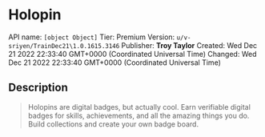 # Holopin
API name: `[object Object]`
Tier: Premium
Version: `u/v-sriyen/TrainDec21\1.0.1615.3146`
Publisher: **Troy Taylor**
Created: Wed Dec 21 2022 22:33:40 GMT+0000 (Coordinated Universal Time)
Changed: Wed Dec 21 2022 22:33:40 GMT+0000 (Coordinated Universal Time)

## Description
> Holopins are digital badges, but actually cool. Earn verifiable digital badges for skills, achievements, and all the amazing things you do. Build collections and create your own badge board.

